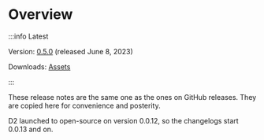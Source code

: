 # Overview

:::info Latest

Version: [0.5.0](/releases/0.5.0) (released June 8, 2023)

Downloads: [Assets](https://github.com/terrastruct/d2/releases/tag/v0.5.0)

:::

These release notes are the same one as the ones on GitHub releases. They are copied here
for convenience and posterity.

D2 launched to open-source on version 0.0.12, so the changelogs start 0.0.13 and on.

